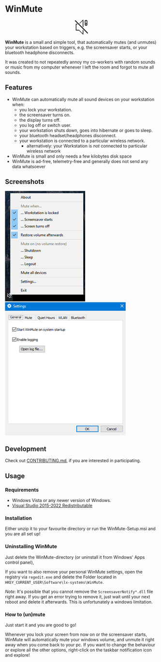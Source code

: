 # WinMute

<div align="center"><img alt="WinMute's logo" title="WinMute" src="WinMute/icons/app.png"></div>


**WinMute** is a small and simple tool, that automatically mutes (and unmutes) your workstation
based on triggers, e.g. the screensaver starts, or your bluetooth headphone disconnects.

It was created to not repeatedly annoy my co-workers with random sounds or music from my
computer whenever I left the room and forgot to mute all sounds.

## Features

* WinMute can automatically mute all sound devices on your workstation when:
  * you lock your workstation.
  * the screensaver turns on.
  * the display turns off.
  * you log off or switch user.
  * your workstation shuts down, goes into hibernate or goes to sleep.
  * your bluetooth headset/headphones disconnect.
  * your workstation is connected to a particular wireless network.
    * alternatively: your Workstation is _not_ connected to particular wireless network
* WinMute is small and only needs a few kilobytes disk space
* WinMute is ad-free, telemetry-free and generally does not send any data whatsoever


## Screenshots

![Screenshot of WinMute](https://raw.githubusercontent.com/lx-s/WinMute/master/Dist/screenshots/app.png? "Screenshot of WinMute")
![Screenshot of the Settings](https://raw.githubusercontent.com/lx-s/WinMute/master/Dist/screenshots/settings.gif? "Settings dialog")


## Development

Check out [CONTRIBUTING.md](CONTRIBUTING.md), if you are interested in participating.


## Usage

### Requirements

* Windows Vista or any newer version of Windows.
* [Visual Studio 2015-2022 Redistributable](https://support.microsoft.com/help/2977003/the-latest-supported-visual-c-downloads)

### Installation

Either unzip it to your favourite directory or run the WinMute-Setup.msi and you are all set up!

### Uninstalling WinMute

Just delete the WinMute-directory (or uninstall it from Windows' Apps control panel),

If you want to also remove your personal WinMute settings, open the registry via `regedit.exe` and delete the Folder located in `HKEY_CURRENT_USER\Software\lx-systems\WinMute`.

*Note:* It's possible that you cannot remove the `ScreensaverNotify*.dll` file right away. If you get an error trying to remove it, just wait until your next reboot and delete it afterwards. This is unfortunately a windows limitation.

### How to (un)mute

Just start it and you are good to go!

Whenever you lock your screen from now on or the screensaver starts, WinMute will automatically mute your windows volume, and unmute it right away when you come back to your pc.
If you want to change the behaviour or explore all the other options, right-click on the taskbar notification icon and explore!
